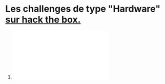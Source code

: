 # Les challenges de type "Hardware" [sur hack the box.](https://app.hackthebox.com/challenges)

1) ![Debugging interface](challenges/hardware/debugging_interface.md)
